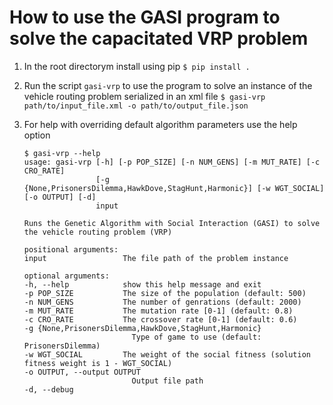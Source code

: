 # How to use the GASI program to solve the capacitated VRP problem
1. In the root directorym install using pip
`$ pip install .`

2. Run the script `gasi-vrp` to use the program to solve an instance of the vehicle routing problem serialized in an xml file
`$ gasi-vrp path/to/input_file.xml -o path/to/output_file.json`

3. For help with overriding default algorithm parameters use the help option
    ```
    $ gasi-vrp --help
    usage: gasi-vrp [-h] [-p POP_SIZE] [-n NUM_GENS] [-m MUT_RATE] [-c CRO_RATE]
                    [-g {None,PrisonersDilemma,HawkDove,StagHunt,Harmonic}] [-w WGT_SOCIAL] [-o OUTPUT] [-d]
                    input

    Runs the Genetic Algorithm with Social Interaction (GASI) to solve the vehicle routing problem (VRP)

    positional arguments:
    input                 The file path of the problem instance

    optional arguments:
    -h, --help            show this help message and exit
    -p POP_SIZE           The size of the population (default: 500)
    -n NUM_GENS           The number of genrations (default: 2000)
    -m MUT_RATE           The mutation rate [0-1] (default: 0.8)
    -c CRO_RATE           The crossover rate [0-1] (default: 0.6)
    -g {None,PrisonersDilemma,HawkDove,StagHunt,Harmonic}
                            Type of game to use (default: PrisonersDilemma)
    -w WGT_SOCIAL         The weight of the social fitness (solution fitness weight is 1 - WGT_SOCIAL)
    -o OUTPUT, --output OUTPUT
                            Output file path
    -d, --debug

    ```